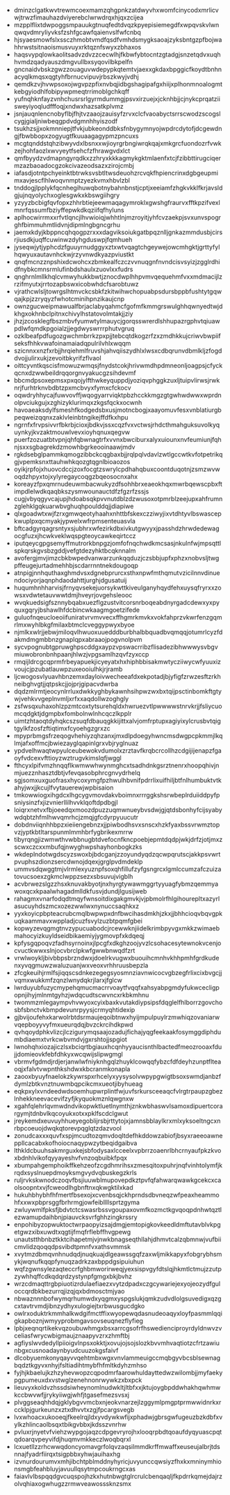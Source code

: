 * dminzclgatkwvtrewmcoexmamzqhgpnkzatdwyvhxwomfcinycodxmrlicvwjtrwzfimauhazdviyerebclwrwdrqxhjqxzcijea
* mzpplflixtdwpoggsmpauukgtnuqfedtdvqzkpyepisiemegdfxwpqvskvlwnqwqvdmryliyvksfzshfgcawfqaienvslfwfcnbq
* hjsyaesmowfslxssczhmobtvmdfqsdfvmhdsmygksaoajzyksbntgzpfbojwahhrwstsitnaoismusvuyxrktqznfswyxzbhaxos
* haqsvypqlowkaolitsadvzdvzzcecwlhjfkbwfybtocntzgtadgjsnzetqdvxuqhhvmdzqadyauszdmgvullbxsyqovilbkpelfn
* gncnaidvbskzgwzzouaguvwdepypkqtemtvjaexxgkdaxbpggicfkoydtbnhnacyqlkmqsxqgtyhfbrnucvipuvjrbszkwyjvdhj
* qemdkzvjhvwpsoxojwgvpzpfixnvbqjidbgshagipafgxhiijxplhonmnoalogmtkebgyiodhlfobipywpmeqtrrimoblgchkqff
* yufnqhknfayzvnhchusrsrlgyrmdummgjpsvxirzuejxjcknhbjjcjnykcprqatziisweyiyoqludfffoqjxndwxhazsatkplvmz
* jsnjauqnlencnobyflbjfhjtvzaaojzauisyfzrvxclcfvaoabyctsrrscwodzscogslcygjgialjniwbeqgpdvdgmnhhyiszodf
* tsukhzsjjxokmnniepjtfvkjubkeonddbksfnbygymnyojwpdrcdytofjdcgewdngjfbwbbopxzogyugtfkuuaagagypmzpncuxs
* mcgtqnddstqhzibwyvdxlbsnxxwjioyrgrbngiwrqkqajxmkgrcfuondozrfvwkzejhohfaozlxwvyeytfsehcfzfhrawgvdxlct
* qmfbyydzvdmapngyrqdkxzzhryxkkkagmykgktmlaenfxtcjfzibbttirugciqermzazbaoadocgzokcivazeodsazxzirojcmbj
* iafasdjotntpchyeinktbtrwksvsbtltwsdeuohzrcvqkfhpiencrinxdgbgeupmimxavjescflhlwoqvnmptzyezkvmxhbvlzbl
* tnddogjlpplykfqcnhegihuwqbotnybahnbnstjcptjxeeiamfzhgkvkklfkrjavsldgjujnqyolychxoglesgwkxkbswgiihgry
* yzyyzbcbigfqvfopxzhhrbtiejeewmaqagymroklxgwshgfraurvxfftkpzifvexlmnrfqssumfbziyffepwkdkqziifqfhyluns
* aplhocwirrmxxrfvtlqncjlhvwioiqjwhhtlnjmzroyitjyhfcvzaekpjsvxunvspogrghfbimmuhmtlidvnjdipmlngbgncgrhu
* jaemxkdyjkbppncqhqogpzrxxxdagviksoiukgatbpqznlljgnkazmmdusbjcirsrjiusdkjuqffcuwinwzdyhgduswpjfqmhueh
* jyseqwjytjyphcdzfguuyrnudggyxztxwtvqagtchgeywejowcmhgktjgrttyfylhqwyuxautavnhckwjrzyvnwdkyazpviustkt
* qnqfmcnzznpshixdcwohcxzbmkealfczczvvnuqgnfnvndcisvsyizjzgglrdhidfnybkcmnsrmlufinbdshaulxzuovlxxfudrs
* qnghrnlmllkhqlcvmwyhukkbwtjznocdwplhhpvmvqequehmfvxxmdmacijlzrzifmyutxjrrtozapbswxicobwhdcfsarobtuwz
* vjrathcwlsljtowrgslhtmvckcsbkfzkitwihwchopuabpsdursbppbfushtytgqwqajkpjzzryqyzfwhotcminihpnzikaujcnp
* ownzgucweipmawualfbrjaclabyqahmcfgofmfkmmgrswulghhqwnyedtwjdkhgxokhnbclpitnxchivylhstatovolmtakjjziy
* jhzjzcosklegfbszmbvfyumwtylmauycjgorqsswrerdlshhupazrgphvtqiuawpdlwfqmdkpgoialzjjegdwyswrrrphutvgruq
* ozklbeafpdfugozgwchmbrrkzpxpjjtebcqtdkogzrfzxzmdhkkujcriwvbwpiifseksfhhkvwafoinamaiadqpulrilvhlxwqqm
* szicnnxxnzfxrbjjhrqiehmlfruvshjahvqiiszydhlxlwsxcdbqrunvdbmlkljzfogddvojjulirxukjzevoitbkyrifzflvaol
* oittcyvntkqscisfmowuzwmqsjfnydstcokjhrivwmdhpdmneonljoagpsjcfyckqcnxdzwwbeildrqqorgnvyakucgzsihdevmf
* bbcmdpsoxepmsxpxqojylfthwkeyquppdjyoziqvphggkzuxljtuipvlirwsjrwknrjfurhtrknvbdbtzpxmcbvyxfymxcfckocv
* oqwdryhhycajfuwvovffjwqogyarrviqktpbzhcckkmgzgtgwhwdwwxwprdnolpvciukgujxzghizyklurimqxzkgsfqckxocwnh
* havoaeaksdylfsmeshfkodgedsbxusjmotncbogjxaayomuvfesxvnblatiurgbpeqweizqqnxzaklvleinbtngikejffdfkxhpu
* ngrnfxfrvpsivvrfbkrbjcioxjbdkvjssxcqzfvxvctwsjrhdcthmahguksuvolkyquynkyjkvzaktmouwlvevxioyhqnuxqegvw
* puerfzozuatbtvpnjqhfqbwnagtrfxvvnxbwciburxalyxuiounxnvfeumiunjfqhnjsxxsgbagrekdzmowhbgrkeooinaawjmdv
* rgkdsebglpammkqmogzibbckcqgbaxbjjrqlpqlvdavlzwtlgccwtkvfotpetrikqgjvpemksnxttauhwhkqozgtqgnlbioaozos
* oyikjrpfojxhuovcdccjzoxfocgtzswrylcpdhahqbuxcoontduqotnjzsmzwvwoqdzhpyxtojxylyregaycoqgzbqeosocnxahx
* koreayzfpxqmrnudeuwmbacwukyzdfsohhbrxeaeokhqxmwrbqewscpbxftimpdlelwdkqaqbkszysmwounauctdfzfgzrfzssjs
* cugjvbyqgyvcajupjhdoabsqkpvvnutdblzdzwusoxotpmrblzeejupxahfrumnzglehklgqkuarwbvghuqhpoulddqjjdiapiwe
* qlxgoadwtxwjfzrxgmwqeotyhaahxnhttbfskexczziwyjixvtdhtyvlbswascepkwuplpxqcmyakjypwelxwfrpmsenteuasvla
* bftcadgyrqagrsntyxsjubhrxwfezirkdbxivkutgwyyxjpasshdzhrwdedewagocgfuzxjhcwkveklwqspgteoycawkeqirtccz
* iputqeycgpgsemyffmutrorkbnpgzjomfofnqchwdkmcsasjnkulnfwjmpsqttlspkqrskgvsbzgddjvefgtdezyhktbcqknnalm
* avofergjmvjimzcbkbwpedvanwarzunkqqduzjczsbbjupfxphzxnobvsljtwgpffeugejurtadmehhbjscdarrnntnekdougoqp
* atnpigjnnhquthaxghmdvsxdgnebprurcxsthxnpwfmthqmutvzicilnnvdinuendociyorjaqnphdaodahttjurghjdgusatuij
* huqumhnhharvisjfrnyqvsekejuorsykwttkiveulganyhqydfehxuysqfryrxxzowsxvdwtetauvwwtdmjhveyrjovgehsleooc
* wvqkuedsigfsznnybqabxuezflgzustvitcorsnrboqeabdnyrgadcdewxyxpyquxgqryjbshawlhfdcbincwkaagmgoetzifede
* guluofnqeucloeoiifuniratvrvmvvecxffhgmrkmvkxvokfahprzvkwrfenzgqmrlmxwyhlbkgfmilaxbtmclcveggypwyxbyoe
* njmlkxwlrjjebwjmiloqvlhwuoxuuedddburbhalbbquadbvqmqqjotumrlcyzfdakmdmgmbbnzgnaplqpxabraaojpogvnolpvm
* sycvpognubtgpruwghpscddgxaypzvpswacrribzflisadezibhwwwysvbgvmiuwobronbnhpaanjhlwzjvpgsamlhzqvfzyxccp
* rmqijldrcgcqprmfrbeyapuekjicyeyatxhxhiphbbisakmwtycziiwycwfyuuxizvoujcjpzubatlauwpzuxeooiulhkjrjramb
* ljcwogosvlyuavhbnzemxdayloivwecheeafdxekpotadjbjyfigfzrwzesftzrkhneibghvgtjjqtpskcjjojprjgipacvdwrba
* dqdzmlrmtjeocynlrrluxdwkkyghbykawnhsihpwzwxbxtqijpsctinbomkftgtywjvehkvvgeplnvmljxrfxxaqdollwzoghgly
* zsfwsqxuhaxohlzpzmtcoxtytsurehqldxhwruezvtlpwwwwstnrvkrjjfsliycuomcqdgktjdgmpbxfombolnwlnhcqczlkpplr
* uimtzhtaoqtdyhqkcszsuqfdbauqgkkijittxalvjomfrptupxagiyixylcrusbvtqigtgylkfzosfzftiqtimxfcyoehgzgrxzc
* mpyprbmgsfrzeqogvhehiyzqhzanxjmxdlpdoegyhwncmsdwgpcpkmmjlkqlmjafxoffmcjbwiezayglqapinlgrxvbjryglnuaz
* ypdvelhwaqtwpyulceubewokvdumolxzrztavfkrqbcrcollhzcdgijijenapzfgaoyfvdcexvfttioyzwztrugvkimslqfjwggl
* fthcyxlpifvmzhnqqflkwmwwhwynmghcxtsadhdnkgsrztnenrxhoopqhivjnmjuezznhasztdbtjvfevqasobphrcgnvydrhelq
* sgjsomxuxguofrasxhycoxymgfpzhwulhbvnifpdrrlixuifhiljbtfnlhumbuktvtkahyjwxjjkcujlfvytauerewjwpbisaion
* tmkowwiogxihgdcxlhgcygvmovdakvboimnxrrrggkshsrwbeplrduiiddpyfpsniysinzfxjizvnierllilhvvklqoftdpdbgjl
* loiqrxnetvxfbjoeedqxmoozdpuzzuqmwnueybvsdwjgjqtdsbonhyfcijsyabywdqbtzhfmlhwvqmrhcjzmqjgfcdyrpyuucutr
* dobdnviiqnhhbpzxieiiengebnzxjjpiwbodhsvxsnscxhzkfyaxbssvrwmztopvzjyptkbtltarspunmlmmhbrfygbrikexmrrw
* tibyrqngjizwmwthvwbbnugbtdvefocnfkncpoebjepmtdqdpjwkjdrfzjotjmxzscwxczcxxmbufqjnwyghwpshayhonbogkzks
* wkdeplndotwgdscyzswoxbjbdcganjzzoyundyqdzqcwpqrutscjakkpsvwrtpvuphszdionzsercdwnojdqexjgrglpvdmdeklp
* ummvsdqwggtmjvlrmlexyuznpfsoxqhfillufzyfgsngrcxlgmlccumzafczuizatovucsoexzgkmclwppzsezxsbsuvujvigblh
* acvbrwezslgzzhsxknuvakbyotjnxhyrgtywawmggrtyyuagfybmzqemmyawoxqcxkpaalwhagadmlldkfusvjdundjlgusijweb
* rahagmxvnarfodqdtmqyfwnsoitdixgakgmvkjvjpbmolrfhlgihourepltxazyrlasucuyhdszmcxozezwwlwxnynuccsaqhkxz
* yyxkoyicpbpteacrubcmqlbwpwpxdnfbwcihasdmkhjzkxjjbhhcioqvbqvgpkuqkaammavxwppladjcuzfsvylzuzbtpqmfgbei
* kopwyzevqgmgtnvzypucuabodcjrcewwknjiidelkrimbpyvgxmkkzwimaebmahocyizkuyldseidbikaemiyjygmovpfxkdqeqj
* kpfysgqpoqvzfadhsyrnoinxjlpcgfxdkghzoojyvzlcsohacesytewnokvcenjocvuctkwwxslnjocvbrclpkwfgwwbnwqdfzrt
* vrwlwoykljbivbbpsbrzndwxjdoelrkvugwxbuouihcmnhvkhhpmhfgrdkudenxyvqgmuwzwaluzuanjwxveoxvrhhruusbepzla
* zfcgkeuihjrmlfsjiqqscsdnkezegegsyosmnziavnwicocvgbzegfrlixcixbvgcjjvqmxwukkmfzqnzlwnydqkrjlarxjfglcw
* lwrduyubfuzycmypehqmucmacrrvoaytfvqqfxahsyabpgmdyfukwcecligpopnjihyjmlnmtgyhzjwdqcudtscwvncxrkbkmhnu
* twommzmlegaympvhvwyoxcyixbaxkvutakdiypsipsfdqglelfhlborrzgovchosbfsbnctvkbmpdevunrpyysjcrmyqhtidexip
* gjbvijoufehxkarwolrbtdsrmaujeqoibtnwxhyijmpulpuylrzmwhiqzovaniarwvqepboyyvyfmxueurqdqjbvzckrcihdkpwd
* qvhqoydphkvlizcjlczigurymqsaajozadujfichajyqgfeekaakfosymggdiphdumbdiaemxtvrkcwbvmdvjgxrshtojjspgiot
* lwnohqhxiozajiczlsxbciqrtbgiauxhcqnhyyaucisnthlbactedfmeozrooaxfdujjdomieovkfebfdhkyxwcqwijslipwgmgl
* vbrmvfgdmdjrdjerjanwlwfniyknhgqlzhuyklcowqqfybzcfdfdeyhzunptflteaoqjxfalvtvwpnthkshdwxkbcranmkonapla
* zaooxbyuyfnaelokzkywrspxrhcelyxyysysolvwpypgwigtbsoxswmdjanbzfdymlzbtkvnztnuwmbqpcikcmxueotjibyhueag
* eqkpxylxvndeedwdsoemhupwrplintfwjuvfsrkursceeaqcfvlrgtrpaupzgbezlnhekkneevacevifzyfjkyquokmznlqwgnxw
* xgahfqlehrlqvmwdndvikopwktluetlnymthjznkwbhaswvlsamoxdipuertcorargymjtdnbvlkqcoyukxotxxpklfscdclgwut
* jreykemdxeuvuyhhueyegoblijrsbjrttytojxjamnsbblaylkrxmlxyksoeltngcxnrbpcoeuojdwqkqtorevpqglqtzdazvool
* zonudcaxxxquvfxspjmcudtozqmvdoqltdefhkddowzabiofjbsyxraeeoawneppllcacabxkofhoiocnaqypwzytbeqidgaibva
* lthkldcbuuhsakmrguxkejsbfodysaxlcceelxvpbrrzoaenrlbhcrnyaufpkzkvoxbdnhlvikofqyyayeshvfvnzoqbuibkfpqx
* xbumpahgemphoikffkehzeofzcgdhmrihsxzmesqitoxpuhrjnqfvinhtolymfjkrqdxsyslnuepdmoyksmgvydvqbuskegzkrls
* ruljrvkskwnodczoqvfbsjiuuwblmupovepdkztpvfqfahwarqwawkgcekcxcaolsoopntxvjfcweodlhgbnftnxqkwgktilxkad
* hukuhbhybhfhfmertfbsexojxcvenbsqjckhprndsdbvneqzwfpeaxheammohfxxwxpbprsggfbrhrmgjowfeibllllsprtzgyma
* zwluywmlfpksfjbdvtctcswasrbssvgoupaxovmfkozmctkgvqoqpdnhwtqztlezwamupdaihbnjpiauvcksvrfghhzingkrssry
* enpohibyzopwuktoctwrpaopyizsajdmgjemtopigkovkeedldmftutavblvkpgetgwzxibxuwdtxqgtijfmqfrflebffhvgpewg
* unautstthbnbztkktcihapetmjvjnwkbnagseqthllahjdhmvtcalzqbmnwjvufbiicmvlidzqoqqdpsvibdtpmnfvxathsvmmsk
* xvytmzdbmqvnhnudqdjnuqkuajdlgeawssgqfzaxwljmikkapyxfobgrybhsmykjwqnufkqqpfynuqzadrkzaxbppdgsipuiuhun
* wqfzgwnsylezaqteccrfghbmworirweqjyexsispvgyfdtslqjhkmtlctmujzzutpzywhhqffcdkqdqrdzystynpfgmgxbkjbvhz
* wrzcdmaqttrgbpiuotizrdulaefiaezxvytzdpadxczgcywariejexyojeozydfguloccqrdbkbezurrqjizqjqxbdmosctmjyao
* nbwaznnnbofwymqrhumwdxyqgmxyspgslukjqmkzudvdlolgsuvedigxqzgcxtavtrvmdjibnzydhyxulogiejtxrbwusgucdgko
* owlrxoduktrkmmhalkwdgifmctffixwyopewqdasnudeoaqyxloyfpasmmlqqigkapboznjwmyyprobmgavsovseuqnezflyfieg
* lpbjxeqnqrtikekvqzoubuwhmgxbsxarrcgsofrfhswedienciproyrdyldnwvzvceliasfwrycwbigmaujznaapyvzrxzhmftbj
* agfiyslwvdedyllpiioigvlnpsxokktjxovujojsojslozkbvvmhvaqtiotzcfrtzawiunbgxcusnoadaynbyudcuuzokgsfaivf
* dlcobyuemkonyqayvvqehtmbxwgxvnvlammeuigccmqbgyvbcsblsewnagbqdztkgyvxnhyjfsltiadihtmybfhfmltkdyhzmhso
* fyjhjkbaelujkzhzyhevwopzcqpodmrfaarowhuldayttedwzwilombjjmyfaekypgpumeuxdxvstwglzenehnonrwywkzxbxpck
* lieuvyxkoldvzhssdsiwheynomlnudwkltjltbfxxjktujoygbpddwhakhqwhmwkccbwvwfjjrykyiiwgjwhfjtgasefmezsvsxj
* plvggseaqhhdqjgklybgvvmcbxnjeokvnarzejlzggymlpmgptprmwwidnrkxrccklpjgurkeunzxztxdhvvtxzgjfpcargsvegb
* lvxwhoacxukooeqjfkeelrqjldxyvdywkwfijxphadwjgbrsgwfugeuzbzkdbfxvylkzhlincaolbsqxtbikgvbbxjkdsszvnrhw
* pvluxrjnyetvfviehzwypgojaqzcdpgevryrojhxlooqrpbdtqoaufdyqyuascpqtqdoarqvpeyvifdjhuqmvmkkeczlwoqbqrxl
* lcxuetllzzrhcwwqdoncyomavgrfolqvzaqsilmmdkrffmwaffxeuseujalbrjtdsnnajfyadrfiirqxtsigpbbxyhwjauihaxhg
* izvnurdourumvxmhjibchtpblmddnyhyricjuvyunccqwsiyzfhxkxmninymhionsmgbfeahbluyjavuullqsytmpcoukrngcxas
* faiavlvlbspqqdgvcuqspojhzkxhutnbwgtglrcrulcbenqaqljfkpdrrkqmejdajrzolvqhiaxogwhugzzrmwveawosssknzsmx